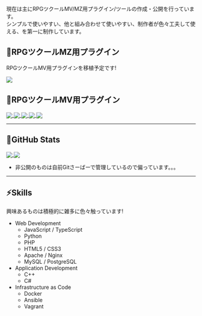 現在は主にRPGツクールMV/MZ用プラグイン/ツールの作成・公開を行っています。  
シンプルで使いやすい、他と組み合わせて使いやすい、制作者が色々工夫して使える、を第一に制作しています。

## :electric_plug:RPGツクールMZ用プラグイン

RPGツクールMV用プラグインを移植予定です!

<a href="https://github.com/t-akatsuki/UTA_CommonSaveMZ" target="_blank">
    <img align="center" src="https://github-readme-stats.vercel.app/api/pin/?username=t-akatsuki&repo=UTA_CommonSaveMZ">
</a>

## :electric_plug:RPGツクールMV用プラグイン

<!-- UTA_CommonSaveMV -->
<a href="https://github.com/t-akatsuki/UTA_CommonSaveMV" target="_blank">
    <img align="center" src="https://github-readme-stats.vercel.app/api/pin/?username=t-akatsuki&repo=UTA_CommonSaveMV">
</a>
<!-- UTA_MessageSkipMV -->
<a href="https://github.com/t-akatsuki/UTA_MessageSkipMV" target="_blank">
    <img align="center" src="https://github-readme-stats.vercel.app/api/pin/?username=t-akatsuki&repo=UTA_MessageSkipMV">
</a>
<!-- UTA_EncounterControlMV -->
<a href="https://github.com/t-akatsuki/UTA_EncounterControlMV" target="_blank">
    <img align="center" src="https://github-readme-stats.vercel.app/api/pin/?username=t-akatsuki&repo=UTA_EncounterControlMV">
</a>
<!-- UTA_ExpandEquipTypeSkillMV -->
<a href="https://github.com/t-akatsuki/UTA_ExpandEquipTypeSkillMV" target="_blank">
    <img align="center" src="https://github-readme-stats.vercel.app/api/pin/?username=t-akatsuki&repo=UTA_ExpandEquipTypeSkillMV">
</a>
<!-- UTA_UnderpassCeilingMV -->
<a href="https://github.com/t-akatsuki/UTA_UnderpassCeilingMV" target="_blank">
    <img align="center" src="https://github-readme-stats.vercel.app/api/pin/?username=t-akatsuki&repo=UTA_UnderpassCeilingMV">
</a>

----

## :sushi:GitHub Stats

<!-- github-readme-stats -->
<a href="https://github-readme-stats.vercel.app/api?username=t-akatsuki&show_icons=true&count_private=true&hide=prs,issues,contribs" target="_blank">
    <img align="center" src="https://github-readme-stats.vercel.app/api?username=t-akatsuki&show_icons=true&count_private=true&hide=prs,issues,contribs">
</a>
<a href="https://github-readme-stats.vercel.app/api?username=t-akatsuki&show_icons=true&count_private=true&hide=prs,issues,contribs" target="_blank">
    <img align="center" src="https://github-readme-stats.vercel.app/api/top-langs/?username=T-Akatsuki&count_private=true&layout=compact">
</a>

- 非公開のものは自前Gitさーばーで管理しているので偏っています。。。

----

## :zap:Skills

興味あるものは積極的に雑多に色々触っています!

- Web Development
    - JavaScript / TypeScript
    - Python
    - PHP
    - HTML5 / CSS3
    - Apache / Nginx
    - MySQL / PostgreSQL
- Application Development
    - C++
    - C#
- Infrastructure as Code
    - Docker
    - Ansible
    - Vagrant
